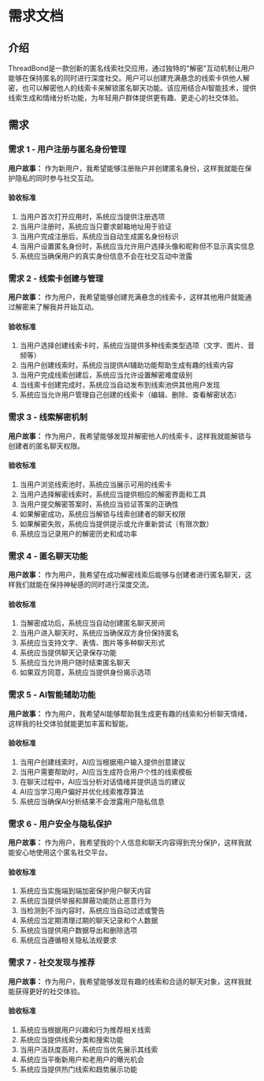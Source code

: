 # 需求文档

## 介绍

ThreadBond是一款创新的匿名线索社交应用，通过独特的"解密"互动机制让用户能够在保持匿名的同时进行深度社交。用户可以创建充满悬念的线索卡供他人解密，也可以解密他人的线索卡来解锁匿名聊天功能。该应用结合AI智能技术，提供线索生成和情绪分析功能，为年轻用户群体提供更有趣、更走心的社交体验。

## 需求

### 需求 1 - 用户注册与匿名身份管理

**用户故事：** 作为新用户，我希望能够注册账户并创建匿名身份，这样我就能在保护隐私的同时参与社交互动。

#### 验收标准

1. 当用户首次打开应用时，系统应当提供注册选项
2. 当用户注册时，系统应当只要求邮箱地址用于验证
3. 当用户完成注册后，系统应当自动生成匿名身份标识
4. 当用户设置匿名身份时，系统应当允许用户选择头像和昵称但不显示真实信息
5. 系统应当确保用户的真实身份信息不会在社交互动中泄露

### 需求 2 - 线索卡创建与管理

**用户故事：** 作为用户，我希望能够创建充满悬念的线索卡，这样其他用户就能通过解密来了解我并开始互动。

#### 验收标准

1. 当用户选择创建线索卡时，系统应当提供多种线索类型选项（文字、图片、音频等）
2. 当用户创建线索时，系统应当提供AI辅助功能帮助生成有趣的线索内容
3. 当用户完成线索创建后，系统应当允许设置解密难度级别
4. 当线索卡创建完成时，系统应当自动发布到线索池供其他用户发现
5. 系统应当允许用户管理自己创建的线索卡（编辑、删除、查看解密状态）

### 需求 3 - 线索解密机制

**用户故事：** 作为用户，我希望能够发现并解密他人的线索卡，这样我就能解锁与创建者的匿名聊天权限。

#### 验收标准

1. 当用户浏览线索池时，系统应当展示可用的线索卡
2. 当用户选择解密线索时，系统应当提供相应的解密界面和工具
3. 当用户提交解密答案时，系统应当验证答案的正确性
4. 如果解密成功，系统应当解锁与线索创建者的聊天权限
5. 如果解密失败，系统应当提供提示或允许重新尝试（有限次数）
6. 系统应当记录用户的解密历史和成功率

### 需求 4 - 匿名聊天功能

**用户故事：** 作为用户，我希望在成功解密线索后能够与创建者进行匿名聊天，这样我们就能在保持神秘感的同时进行深度交流。

#### 验收标准

1. 当解密成功后，系统应当自动创建匿名聊天房间
2. 当用户进入聊天时，系统应当确保双方身份保持匿名
3. 系统应当支持文字、表情、图片等多种聊天形式
4. 系统应当提供聊天记录保存功能
5. 系统应当允许用户随时结束匿名聊天
6. 如果双方同意，系统应当提供身份揭示选项

### 需求 5 - AI智能辅助功能

**用户故事：** 作为用户，我希望AI能够帮助我生成更有趣的线索和分析聊天情绪，这样我的社交体验就能更加丰富和智能。

#### 验收标准

1. 当用户创建线索时，AI应当根据用户输入提供创意建议
2. 当用户需要帮助时，AI应当生成符合用户个性的线索模板
3. 在聊天过程中，AI应当分析对话情绪并提供适当的建议
4. AI应当学习用户偏好并优化线索推荐算法
5. 系统应当确保AI分析结果不会泄露用户隐私信息

### 需求 6 - 用户安全与隐私保护

**用户故事：** 作为用户，我希望我的个人信息和聊天内容得到充分保护，这样我就能安心地使用这个匿名社交平台。

#### 验收标准

1. 系统应当实施端到端加密保护用户聊天内容
2. 系统应当提供举报和屏蔽功能防止恶意行为
3. 当检测到不当内容时，系统应当自动过滤或警告
4. 系统应当定期清理过期的聊天记录和个人数据
5. 系统应当提供用户数据导出和删除选项
6. 系统应当遵循相关隐私法规要求

### 需求 7 - 社交发现与推荐

**用户故事：** 作为用户，我希望能够发现有趣的线索和合适的聊天对象，这样我就能获得更好的社交体验。

#### 验收标准

1. 系统应当根据用户兴趣和行为推荐相关线索
2. 系统应当提供线索分类和搜索功能
3. 当用户活跃度高时，系统应当优先展示其线索
4. 系统应当平衡新用户和老用户的曝光机会
5. 系统应当提供热门线索和趋势展示功能